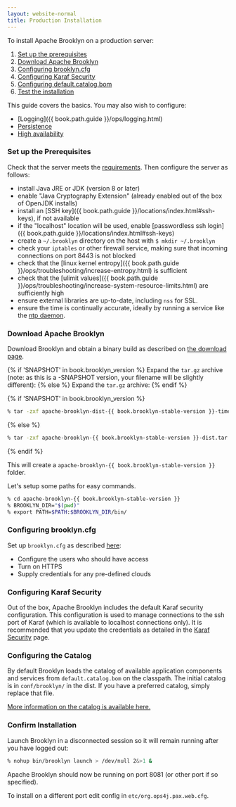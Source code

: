 ```yaml
---
layout: website-normal
title: Production Installation
---
```


To install Apache Brooklyn on a production server:

1. [Set up the prerequisites](#prerequisites)
1. [Download Apache Brooklyn](#download)
1. [Configuring brooklyn.cfg](#configuring-properties)
1. [Configuring Karaf Security](#configuring-karaf-security)
1. [Configuring default.catalog.bom](#configuring-catalog)
1. [Test the installation](#confirm)

This guide covers the basics. You may also wish to configure:

* [Logging]({{ book.path.guide }}/ops/logging.html)
* [Persistence](persistence/)
* [High availability](high-availability/)


### <a id="prerequisites"></a>Set up the Prerequisites

Check that the server meets the [requirements](requirements.html).
Then configure the server as follows:

* install Java JRE or JDK (version 8 or later)
* enable "Java Cryptography Extension" (already enabled out of the box of OpenJDK installs)
* install an [SSH key]({{ book.path.guide }}/locations/index.html#ssh-keys), if not available
* if the "localhost" location will be used, enable [passwordless ssh login]({{ book.path.guide }}/locations/index.html#ssh-keys)
* create a `~/.brooklyn` directory on the host with `$ mkdir ~/.brooklyn`
* check your `iptables` or other firewall service, making sure that incoming connections on port 8443 is not blocked
* check that the [linux kernel entropy]({{ book.path.guide }}/ops/troubleshooting/increase-entropy.html) is sufficient
* check that the [ulimit values]({{ book.path.guide }}/ops/troubleshooting/increase-system-resource-limits.html) are sufficiently high
* ensure external libraries are up-to-date, including `nss` for SSL. 
* ensure the time is continually accurate, ideally by running a service like the [ntp daemon](http://www.ntp.org/).


### <a id="download"></a>Download Apache Brooklyn

Download Brooklyn and obtain a binary build as described on [the download page]({{book.path.website}}/download/).

{% if 'SNAPSHOT' in book.brooklyn_version %}
Expand the `tar.gz` archive (note: as this is a -SNAPSHOT version, your filename will be slightly different):
{% else %}
Expand the `tar.gz` archive:
{% endif %}

{% if 'SNAPSHOT' in book.brooklyn_version %}
```bash
% tar -zxf apache-brooklyn-dist-{{ book.brooklyn-stable-version }}-timestamp-dist.tar.gz
```
{% else %}
```bash
% tar -zxf apache-brooklyn-{{ book.brooklyn-stable-version }}-dist.tar.gz
```
{% endif %}

This will create a `apache-brooklyn-{{ book.brooklyn-stable-version }}` folder.

Let's setup some paths for easy commands.

```bash
% cd apache-brooklyn-{{ book.brooklyn-stable-version }}
% BROOKLYN_DIR="$(pwd)"
% export PATH=$PATH:$BROOKLYN_DIR/bin/
```


### <a id="configuring-properties"></a>Configuring brooklyn.cfg

Set up `brooklyn.cfg` as described [here](brooklyn_cfg.html):

* Configure the users who should have access
* Turn on HTTPS
* Supply credentials for any pre-defined clouds

### <a id="configuring-karaf-security"></a>Configuring Karaf Security

Out of the box, Apache Brooklyn includes the default Karaf security configuration.
This configuration is used to manage connections to the ssh port of Karaf
(which is available to localhost connections only).
It is recommended that you update the credentials as detailed in the
[Karaf Security](https://karaf.apache.org/manual/latest/security#_users_groups_roles_and_passwords) page.

### <a id="configuring-catalog"></a>Configuring the Catalog

By default Brooklyn loads the catalog of available application components and services from 
`default.catalog.bom` on the classpath. The initial catalog is in `conf/brooklyn/` in the dist.
If you have a preferred catalog, simply replace that file.

[More information on the catalog is available here.](catalog/)


### <a id="confirm"></a>Confirm Installation

Launch Brooklyn in a disconnected session so it will remain running after you have logged out:

```bash
% nohup bin/brooklyn launch > /dev/null 2&>1 &
```

Apache Brooklyn should now be running on port 8081 (or other port if so specified).

To install on a different port edit config in `etc/org.ops4j.pax.web.cfg`.
